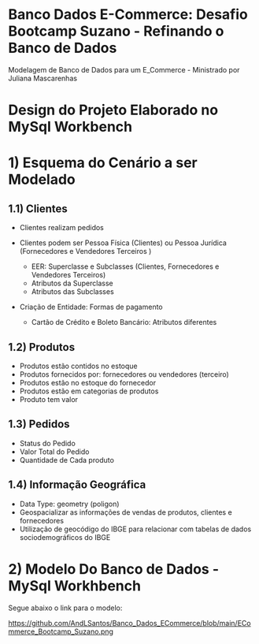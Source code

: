 # Banco Dados E-Commerce: Desafio Bootcamp Suzano - Refinando o Banco de Dados
Modelagem de Banco de Dados para um E_Commerce - Ministrado por Juliana Mascarenhas

# Design do Projeto Elaborado no MySql Workbench

# 1) Esquema do Cenário a ser Modelado
## 1.1) Clientes
- Clientes realizam pedidos
- Clientes podem ser Pessoa Física (Clientes) ou Pessoa Jurídica (Fornecedores e Vendedores Terceiros )
    - EER: Superclasse e Subclasses (Clientes, Fornecedores e Vendedores Terceiros)
  -   Atributos da Superclasse
  -   Atributos das Subclasses
    
- Criação de Entidade: Formas de pagamento
  - Cartão de Crédito e Boleto Bancário: Atributos diferentes   

## 1.2) Produtos
- Produtos estão contidos no estoque
- Produtos fornecidos por: fornecedores ou vendedores (terceiro)
- Produtos estão no estoque do fornecedor
- Produtos estão em categorias de produtos
- Produto tem valor

## 1.3) Pedidos
- Status do Pedido
- Valor Total do Pedido
- Quantidade de Cada produto

## 1.4) Informação Geográfica
- Data Type: geometry (poligon)
- Geospacializar as informações de vendas de produtos, clientes e fornecedores
- Utilização de geocódigo do IBGE para relacionar com tabelas de dados sociodemográficos do IBGE

# 2) Modelo Do Banco de Dados - MySql Workhbench

Segue abaixo o link para o modelo:


https://github.com/AndLSantos/Banco_Dados_ECommerce/blob/main/ECommerce_Bootcamp_Suzano.png

















